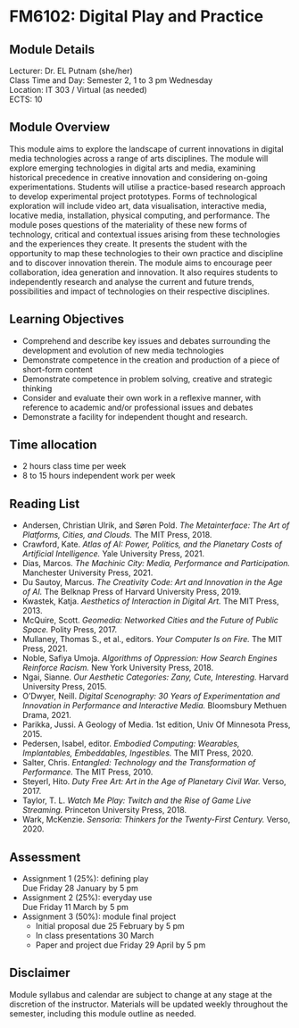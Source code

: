 # FM6102: Digital Play and Practice

## Module Details

Lecturer: Dr. EL Putnam (she/her)  
Class Time and Day: Semester 2, 1 to 3 pm Wednesday  
Location: IT 303 / Virtual (as needed)  
ECTS: 10

## Module Overview

This module aims to explore the landscape of current innovations in digital media technologies across a range of arts disciplines. The module will explore emerging technologies in digital arts and media, examining historical precedence in creative innovation and considering on-going experimentations. Students will utilise a practice-based research approach to develop experimental project prototypes. Forms of technological exploration will include video art, data visualisation, interactive media, locative media, installation, physical computing, and performance. The module poses questions of the materiality of these new forms of technology, critical and contextual issues arising from these technologies and the experiences they create. It presents the student with the opportunity to map these technologies to their own practice and discipline and to discover innovation therein. The module aims to encourage peer collaboration, idea generation and innovation. It also requires students to independently research and analyse the current and future trends, possibilities and impact of technologies on their respective disciplines.

## Learning Objectives

- Comprehend and describe key issues and debates surrounding the development and evolution of new media technologies
- Demonstrate competence in the creation and production of a piece of short-form content
- Demonstrate competence in problem solving, creative and strategic thinking
- Consider and evaluate their own work in a reflexive manner, with reference to academic and/or professional issues and debates
- Demonstrate a facility for independent thought and research.

## Time allocation

- 2 hours class time per week
- 8 to 15 hours independent work per week

## Reading List

- Andersen, Christian Ulrik, and Søren Pold. *The Metainterface: The Art of Platforms, Cities, and Clouds.* The MIT Press, 2018.
- Crawford, Kate. *Atlas of AI: Power, Politics, and the Planetary Costs of Artificial Intelligence.* Yale University Press, 2021.
- Dias, Marcos. *The Machinic City: Media, Performance and Participation.* Manchester University Press, 2021.
- Du Sautoy, Marcus. *The Creativity Code: Art and Innovation in the Age of AI.* The Belknap Press of Harvard University Press, 2019.
- Kwastek, Katja. *Aesthetics of Interaction in Digital Art.* The MIT Press, 2013.
- McQuire, Scott. *Geomedia: Networked Cities and the Future of Public Space.* Polity Press, 2017.
- Mullaney, Thomas S., et al., editors. *Your Computer Is on Fire.* The MIT Press, 2021.
- Noble, Safiya Umoja. *Algorithms of Oppression: How Search Engines Reinforce Racism.* New York University Press, 2018.
- Ngai, Sianne. *Our Aesthetic Categories: Zany, Cute, Interesting.* Harvard University Press, 2015.
- O’Dwyer, Neill. *Digital Scenography: 30 Years of Experimentation and Innovation in Performance and Interactive Media.* Bloomsbury Methuen Drama, 2021.
- Parikka, Jussi. A Geology of Media. 1st edition, Univ Of Minnesota Press, 2015.
- Pedersen, Isabel, editor. *Embodied Computing: Wearables, Implantables, Embeddables, Ingestibles.* The MIT Press, 2020.
- Salter, Chris. *Entangled: Technology and the Transformation of Performance.* The MIT Press, 2010.
- Steyerl, Hito. *Duty Free Art: Art in the Age of Planetary Civil War.* Verso, 2017.
- Taylor, T. L. *Watch Me Play: Twitch and the Rise of Game Live Streaming.* Princeton University Press, 2018.
- Wark, McKenzie. *Sensoria: Thinkers for the Twenty-First Century.* Verso, 2020.

## Assessment

- Assignment 1 (25%): defining play  
Due Friday 28 January by 5 pm
- Assignment 2 (25%): everyday use  
Due Friday 11 March by 5 pm  
- Assignment 3 (50%): module final project  
    - Initial proposal due 25 February by 5 pm
    - In class presentations 30 March
    - Paper and project due Friday 29 April by 5 pm

## Disclaimer

Module syllabus and calendar are subject to change at any stage at the discretion of the instructor. Materials will be updated weekly throughout the semester, including this module outline as needed.
